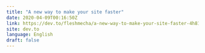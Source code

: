 ```yaml
---
title: "A new way to make your site faster"
date: 2020-04-09T00:16:50Z
link: https://dev.to/fleshmecha/a-new-way-to-make-your-site-faster-4h81?utm_medium=RSS&utm_source=news.12bit.vn
site: dev.to
language: English
draft: false
---
```

